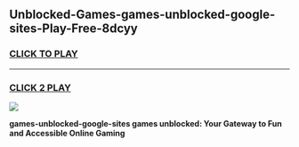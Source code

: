 
## Unblocked-Games-games-unblocked-google-sites-Play-Free-8dcyy
<h3>
<a href="https://premium76.site?title=games-unblocked-google-sites&ref=22A">CLICK TO PLAY</a></h3>
<hr>

<h3>
<a href="https://premium76.site?title=games-unblocked-google-sites&ref=22A">CLICK 2 PLAY</a>
  
</h3>

<a href="https://premium76.site?title=games-unblocked-google-sites&ref=22A"><img src="https://clearcache.store/games.png"></a>


**games-unblocked-google-sites games unblocked: Your Gateway to Fun and Accessible Online Gaming**

